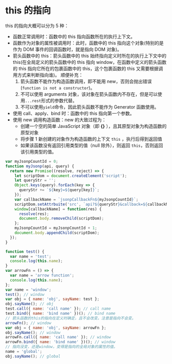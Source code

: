 # this 的指向

this 的指向大概可以分为 5 种：

- 函数正常调用时：函数中的 this 指向函数所在的执行上下文。
- 函数作为对象的属性被调用时：此时，函数中的 this 指向这个对象(特别的是作为 DOM 事件的回调函数时，就是指向 DOM 对象)。
- 箭头函数中的 this：箭头函数中的 this 始终指向定义时所在的执行上下文中的 this(在全局定义的箭头函数中的 this 指向 window，在函数中定义的箭头函数的 this 指向它所在的包裹函数中的 this，这个包裹函数的 this 又需要根据调用方式来判断指向谁)。
  顺便补充：
  1. 箭头函数不能作为构造函数调用，即不能用 new，否则会抛出错误(`function is not a constructor`)。
  2. 不可以使用 arguments 对象，该对象在箭头函数内不存在，但是可以使用`...rest`形式的参数代替。
  3. 不可以使用`yield`命令，因此箭头函数不能作为 Generator 函数使用。
- 使用 call、apply、bind 时：函数中的 this 指向第一个参数。
- 使用 new 调用构造函数：new 的大致过程为：
  - 创建一个空的简单 JavaScript 对象（即 **{}** ），且其原型对象为构造函数的原型对象
  - 将步骤 1 新创建的对象作为构造函数的上下文 `this` ，执行后得到返回值
  - 如果该函数没有返回引用类型的值（null 除外），则返回 `this`，否则返回该引用类型的值。

```js
var myJsonpCountId = 0;
function myJsonp(api, query) {
  return new Promise((resolve, reject) => {
    let scriptDom = document.createElement('script');
    let queryStr = '';
    Object.keys(query).forEach(key => {
      queryStr += `${key}=${query[key]}`;
    });
    var callbackName = `jsonpCallbackFn${myJsonpCountId}`;
    scriptDom.setAttrbuite('src', `api?${queryStr}&callback=${callbackName}`);
    window[callbackName] = function(res) {
      resolve(res);
      document.body.removeChild(scriptDom);
    };
    myJsonpCountId = myJsonpCountId + 1;
    document.body.appendChild(scriptDom);
  });
}

function test() {
  var name = 'test';
  console.log(this.name);
}
var arrowFn = () => {
  var name = 'arrow function';
  console.log(this.name);
};
var name = 'window';
test(); // window
var obj = { name: 'obj', sayName: test };
obj.sayName(); // obj
test.call({ name: 'call name' }); // call name
test.bind({ name: 'bind name' })(); // bind name
// 箭头函数的this的指向在定义时确定，且不会改变。注意是指向不会变。
arrowFn(); // window
var obj = { name: 'obj', sayName: arrowFn };
obj.sayName(); // window
arrowFn.call({ name: 'call name' }); // window
arrowFn.bind({ name: 'bind name' })(); // window
// 指向没变，还是window，变得是指向的全局对象的属性的值。
name = 'global';
obj.sayName(); // global
```
